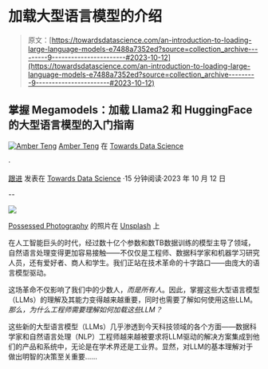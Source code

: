 # 加载大型语言模型的介绍

> 原文：[https://towardsdatascience.com/an-introduction-to-loading-large-language-models-e7488a7352ed?source=collection_archive---------9-----------------------#2023-10-12](https://towardsdatascience.com/an-introduction-to-loading-large-language-models-e7488a7352ed?source=collection_archive---------9-----------------------#2023-10-12)

## 掌握 Megamodels：加载 Llama2 和 HuggingFace 的大型语言模型的入门指南

[![Amber Teng](../Images/aa757151d39c3b92b7a65a932a32ec8d.png)](https://medium.com/@angelamarieteng?source=post_page-----e7488a7352ed--------------------------------) [Amber Teng](https://medium.com/@angelamarieteng?source=post_page-----e7488a7352ed--------------------------------) 在 [Towards Data Science](https://towardsdatascience.com/?source=post_page-----e7488a7352ed--------------------------------)

·

[跟进](https://medium.com/m/signin?actionUrl=https%3A%2F%2Fmedium.com%2F_%2Fsubscribe%2Fuser%2F2a58d8e73e5a&operation=register&redirect=https%3A%2F%2Ftowardsdatascience.com%2Fan-introduction-to-loading-large-language-models-e7488a7352ed&user=Amber+Teng&userId=2a58d8e73e5a&source=post_page-2a58d8e73e5a----e7488a7352ed---------------------post_header-----------) 发表在 [Towards Data Science](https://towardsdatascience.com/?source=post_page-----e7488a7352ed--------------------------------) ·15 分钟阅读·2023 年 10 月 12 日

--

[](https://medium.com/m/signin?actionUrl=https%3A%2F%2Fmedium.com%2F_%2Fbookmark%2Fp%2Fe7488a7352ed&operation=register&redirect=https%3A%2F%2Ftowardsdatascience.com%2Fan-introduction-to-loading-large-language-models-e7488a7352ed&source=-----e7488a7352ed---------------------bookmark_footer-----------)![](../Images/ab1b2fdbc7396ec29bedfbd8c64ed35f.png)

[Possessed Photography](https://unsplash.com/@possessedphotography?utm_content=creditCopyText&utm_medium=referral&utm_source=unsplash) 的照片在 [Unsplash](https://unsplash.com/photos/jIBMSMs4_kA?utm_content=creditCopyText&utm_medium=referral&utm_source=unsplash) 上

在人工智能巨头的时代，经过数十亿个参数和数TB数据训练的模型主导了领域，自然语言处理变得更加容易接触——不仅仅是工程师、数据科学家和机器学习研究人员，还有爱好者、商人和学生。我们正站在技术革命的十字路口——由庞大的语言模型驱动。

这场革命不仅影响了我们中的少数人，*而是所有人*。因此，掌握这些大型语言模型（LLMs）的理解及其能力变得越来越重要，同时也需要了解如何使用这些LLM。*那么，为什么工程师需要理解如何加载这些LLM？*

这些新的大型语言模型（LLMs）几乎渗透到今天科技领域的各个方面——数据科学家和自然语言处理（NLP）工程师越来越被要求将LLM驱动的解决方案集成到他们的产品和系统中，无论是在学术界还是工业界。显然，对LLM的基本理解对于做出明智的决策至关重要……
